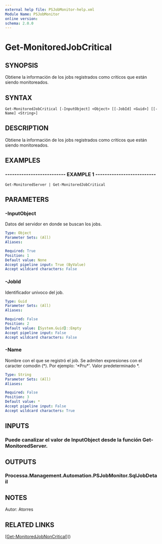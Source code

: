 ```yaml
---
external help file: PSJobMonitor-help.xml
Module Name: PSJobMonitor
online version: 
schema: 2.0.0
---
```


# Get-MonitoredJobCritical

## SYNOPSIS
Obtiene la información de los jobs registrados como criticos que están siendo monitoreados.

## SYNTAX

```
Get-MonitoredJobCritical [-InputObject] <Object> [[-JobId] <Guid>] [[-Name] <String>]
```

## DESCRIPTION
Obtiene la información de los jobs registrados como criticos que están siendo monitoreados.

## EXAMPLES

### -------------------------- EXAMPLE 1 --------------------------
```
Get-MonitoredServer | Get-MonitoredJobCritical
```

## PARAMETERS

### -InputObject
Datos del servidor en donde se buscan los jobs.

```yaml
Type: Object
Parameter Sets: (All)
Aliases: 

Required: True
Position: 1
Default value: None
Accept pipeline input: True (ByValue)
Accept wildcard characters: False
```

### -JobId
Identificador univoco del job.

```yaml
Type: Guid
Parameter Sets: (All)
Aliases: 

Required: False
Position: 2
Default value: [System.Guid]::Empty
Accept pipeline input: False
Accept wildcard characters: False
```

### -Name
Nombre con el que se registró el job.
Se admiten expresiones con el caracter comodin (\*).
Por ejemplo: '\*Pru\*'.
Valor predeterminado \*.

```yaml
Type: String
Parameter Sets: (All)
Aliases: 

Required: False
Position: 3
Default value: *
Accept pipeline input: False
Accept wildcard characters: True
```

## INPUTS

### Puede canalizar el valor de InputObject desde la función Get-MonitoredServer.

## OUTPUTS

### Processa.Management.Automation.PSJobMonitor.SqlJobDetail

## NOTES
Autor: Atorres

## RELATED LINKS

[[Get-MonitoredJobNonCritical](Get-MonitoredJobNonCritical.md)]()

